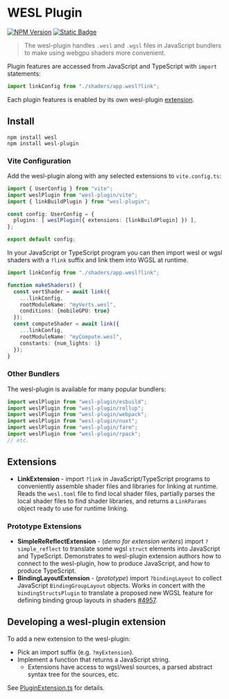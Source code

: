# WESL Plugin


[![NPM Version](https://img.shields.io/npm/v/wesl-plugin)](https://www.npmjs.com/package/wesl-plugin) 
[![Static Badge](https://img.shields.io/badge/Read%20the%20-Docs-blue)](https://wesl-lang.dev/)

> The wesl-plugin handles `.wesl` and `.wgsl` files
in JavaScript bundlers to make using webgpu shaders more convenient.

Plugin features are accessed from JavaScript and TypeScript with `import` statements:

```ts
import linkConfig from "./shaders/app.wesl?link";
```

Each plugin features is enabled by its own wesl-plugin [extension](#extensions).

## Install

```
npm install wesl
npm install wesl-plugin
```

### Vite Configuration

Add the wesl-plugin along with any selected extensions to `vite.config.ts`:

```ts
import { UserConfig } from "vite";
import weslPlugin from "wesl-plugin/vite";
import { linkBuildPlugin } from "wesl-plugin";

const config: UserConfig = {
  plugins: [ weslPlugin({ extensions: [linkBuildPlugin] }) ],
};

export default config;
```

In your JavaScript or TypeScript program you can then import
wesl or wgsl shaders with a `?link` suffix and link them into WGSL at runtime.

```ts
import linkConfig from "./shaders/app.wesl?link";

function makeShaders() {
  const vertShader = await link({
    ...linkConfig, 
    rootModuleName: "myVerts.wesl",
    conditions: {mobileGPU: true}
  });
  const computeShader = await link({
    ...linkConfig, 
    rootModuleName: "myCompute.wesl",
    constants: {num_lights: 1}
  });
}

```

### Other Bundlers

The wesl-plugin is available for many popular bundlers:

``` ts
import weslPlugin from "wesl-plugin/esbuild"; 
import weslPlugin from "wesl-plugin/rollup"; 
import weslPlugin from "wesl-plugin/webpack"; 
import weslPlugin from "wesl-plugin/nuxt"; 
import weslPlugin from "wesl-plugin/farm"; 
import weslPlugin from "wesl-plugin/rpack"; 
// etc.
```

## Extensions

- **LinkExtension** - import `?link` in JavaScript/TypeScript programs to conveniently assemble shader files and libraries for linking at runtime.
Reads the `wesl.toml` file to find local shader files, partially parses the local
shader files to find shader libraries, and returns a `LinkParams` object
ready to use for runtime linking.

### Prototype Extensions

- **SimpleReReflectExtension** - (_demo for extension writers_) import `?simple_reflect` to
translate some wgsl `struct` elements into JavaScript and TypeScript.
Demonstrates to wesl-plugin extension authors how to connect
to the wesl-plugin, how to produce JavaScript, and how to produce TypeScript.
- **BindingLayoutExtension** - (_prototype_) import `?bindingLayout` to collect JavaScript
`BindingGroupLayout` objects.
Works in concert with the `bindingStructsPlugin` to translate a proposed new WGSL
feature for defining binding group layouts in shaders [#4957](https://github.com/gpuweb/gpuweb/issues/4957).

## Developing a wesl-plugin extension

To add a new extension to the wesl-plugin:

- Pick an import suffix (e.g. `?myExtension`).
- Implement a function that returns a JavaScript string.
  - Extensions have access to wgsl/wesl sources, a parsed abstract syntax tree for the sources, etc.

See [PluginExtension.ts](https://github.com/wgsl-tooling-wg/wesl-js/blob/master/tools/packages/wesl-plugin/src/PluginExtension.ts) for details.

